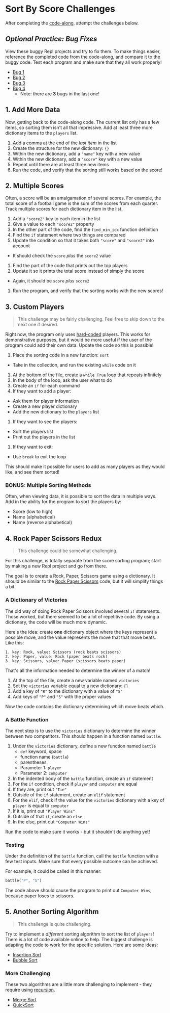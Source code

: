 # Sort By Score Challenges
After completing the [code-along](ScoreSortCodeAlong.md), attempt the challenges below.

## _Optional Practice: Bug Fixes_
View these buggy Repl projects and try to fix them. To make things easier, reference the completed code from the code-along, and compare it to the buggy code. Test each program and make sure that they all work properly!

- [Bug 1](https://repl.it/@JosephMaxwell/ScoreSortBug-1)
- [Bug 2](https://repl.it/@JosephMaxwell/ScoreSortBug-2)
- [Bug 3](https://repl.it/@JosephMaxwell/ScoreSortBug-3)
- [Bug 4](https://repl.it/@JosephMaxwell/ScoreSortBug-4)
  - Note: there are **3** bugs in the last one!

## 1. Add More Data
Now, getting back to the code-along code. The current list only has a few items, so sorting them isn't all that impressive. Add at least three more dictionary items to the `players` list.

1. Add a comma at the end of the _last item_ in the list
1. Create the structure for the new dictionary: `{}`
1. Within the new dictionary, add a `"name"` key with a new value
1. Within the new dictionary, add a `"score"` key with a new value
1. Repeat until there are at least three new items
1. Run the code, and verify that the sorting still works based on the score!

## 2. Multiple Scores
Often, a score will be an amalgamation of several scores. For example, the total score of a football game is the sum of the scores from each quarter. Track multiple scores for each dictionary item in the list.

1. Add a `"score2"` key to each item in the list
1. Give a value to each `"score2"` property
1. In the other part of the code, find the `find_min_idx` function definition
1. Find the `if` statement where two things are compared
1. Update the condition so that it takes both `"score"` and `"score2"` into account
  - It should check the `score` _plus_ the `score2` value
1. Find the part of the code that prints out the top players
1. Update it so it prints the total score instead of simply the score
  - Again, it should be `score` _plus_ `score2`
1. Run the program, and verify that the sorting works with the new scores!

## 3. Custom Players
>This challenge may be fairly challenging. Feel free to skip down to the next one if desired.

Right now, the program only uses [hard-coded](https://en.wikipedia.org/wiki/Hard_coding) players. This works for demonstrative purposes, but it would be more useful if the user of the program could add their own data. Update the code so this is possible!

1. Place the sorting code in a new function: `sort`
  - Take in the collection, and run the existing `while` code on it
1. At the bottom of the file, create a `while True` loop that repeats infinitely
1. In the body of the loop, ask the user what to do
1. Create an `if` for each command
1. If they want to add a player:
  - Ask them for player information
  - Create a new player dictionary
  - Add the new dictionary to the `players` list
1. If they want to see the players:
  - Sort the players list
  - Print out the players in the list
1. If they want to exit:
  - Use `break` to exit the loop

This should make it possible for users to add as many players as they would like, and see them sorted!

### BONUS: Multiple Sorting Methods
Often, when viewing data, it is possible to sort the data in multiple ways. Add in the ability for the program to sort the players by:

- Score (low to high)
- Name (alphabetical)
- Name (reverse alphabetical)

## 4. Rock Paper Scissors Redux
>This challenge could be somewhat challenging.

For this challenge, is totally separate from the score sorting program; start by making a new Repl project and go from there.

The goal is to create a Rock, Paper, Scissors game using a dictionary. It should be similar to the [Rock Paper Scissors](../BasicProgramming/RPSCodeAlong.md) code, but it will simplify things a bit.

### A Dictionary of Victories
The old way of doing Rock Paper Scissors involved several `if` statements. Those worked, but there seemed to be a lot of repetitive code. By using a dictionary, the code will be much more dynamic.

Here's the idea: create **one** dictionary object where the keys represent a possible move, and the value represents the move that that move beats. Like this:

```
1. key: Rock, value: Scissors (rock beats scissors)
2. key: Paper, value: Rock (paper beats rock)
3. key: Scissors, value: Paper (scissors beats paper)
```

That's all the information needed to determine the winner of a match!

1. At the top of the file, create a new variable named `victories`
1. Set the `victories` variable equal to a new dictionary: `{}`
1. Add a key of `"R"` to the dictionary with a value of `"S"`
1. Add keys of `"P"` and `"S"` with the proper values

Now the code contains the dictionary determining which move beats which.

### A Battle Function
The next step is to use the `victories` dictionary to determine the winner between two competitors. This should happen in a function named `battle`.

1. Under the `victories` dictionary, define a new function named `battle`
    - `def` keyword, space
    - function name (`battle`)
    - parentheses
    - Parameter 1: `player`
    - Parameter 2: `computer`
1. In the indented body of the `battle` function, create an `if` statement
1. For the `if` condition, check if `player` and `computer` are equal
1. If they are, print out `"Tie"`
1. Outside of the `if` statement, create an `elif` statement
1. For the `elif`, check if the value for the `victories` dictionary with a key of `player` is equal to `computer`
1. If it is, print out `"Player Wins"`
1. Outside of that `if`, create an `else`
1. In the else, print out `"Computer Wins"`

Run the code to make sure it works - but it shouldn't do anything yet!

### Testing
Under the definition of the `battle` function, call the `battle` function with a few test inputs. Make sure that every possible outcome can be achieved.

For example, it could be called in this manner:

```py
battle("P", "S")
```

The code above should cause the program to print out `Computer Wins`, because paper loses to scissors.

## 5. Another Sorting Algorithm
>This challenge is quite challenging.

Try to implement a _different_ sorting algorithm to sort the list of `players`! There is a lot of code available online to help. The biggest challenge is adapting the code to work for the specific solution. Here are some ideas:

- [Insertion Sort](https://www.geeksforgeeks.org/insertion-sort/)
- [Bubble Sort](https://www.geeksforgeeks.org/bubble-sort/)

### More Challenging
These two algorithms are a little more challenging to implement - they require using [recursion](https://en.wikipedia.org/wiki/Recursion).

- [Merge Sort](https://www.geeksforgeeks.org/merge-sort/)
- [QuickSort](https://www.geeksforgeeks.org/quick-sort/)
